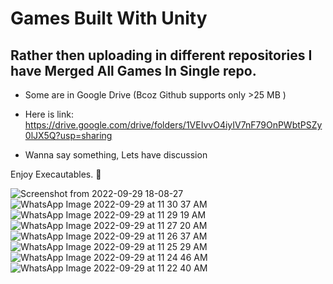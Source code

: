 # Games Built With Unity
## Rather then uploading in different repositories I have Merged All Games In Single repo.

- Some are in Google Drive (Bcoz Github supports only >25 MB  )

- Here is link: https://drive.google.com/drive/folders/1VEIvvO4iyIV7nF79OnPWbtPSZy0lJX5Q?usp=sharing

- Wanna say something, Lets have discussion

Enjoy Execautables. 🥳

![Screenshot from 2022-09-29 18-08-27](https://user-images.githubusercontent.com/48137657/193041062-dfcab9c6-c387-41f3-8952-cdc8dd082146.png)
![WhatsApp Image 2022-09-29 at 11 30 37 AM](https://user-images.githubusercontent.com/48137657/193041112-07b21374-b42b-4a44-b0e1-f238bb5815f9.jpeg)
![WhatsApp Image 2022-09-29 at 11 29 19 AM](https://user-images.githubusercontent.com/48137657/193041120-9d94fca9-67ce-4d4d-b8b8-623bb02fc159.jpeg)
![WhatsApp Image 2022-09-29 at 11 27 20 AM](https://user-images.githubusercontent.com/48137657/193041130-bbb6ef54-0ee1-423b-9154-f3eec49f56bd.jpeg)
![WhatsApp Image 2022-09-29 at 11 26 37 AM](https://user-images.githubusercontent.com/48137657/193041135-bfb0a655-fe38-4f22-9b20-679f5f96d17b.jpeg)
![WhatsApp Image 2022-09-29 at 11 25 29 AM](https://user-images.githubusercontent.com/48137657/193041138-c6646903-7bf4-4e00-b415-f14d7591beaa.jpeg)
![WhatsApp Image 2022-09-29 at 11 24 46 AM](https://user-images.githubusercontent.com/48137657/193041144-87d38a1c-df5c-4e38-98e3-2eb240ef2a30.jpeg)
![WhatsApp Image 2022-09-29 at 11 22 40 AM](https://user-images.githubusercontent.com/48137657/193041156-d200a06d-289d-48eb-9de5-90a130342ef6.jpeg)
